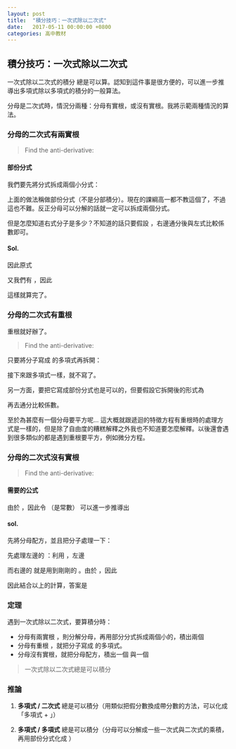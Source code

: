 ```yaml
---
layout: post
title:  "積分技巧：一次式除以二次式"
date:   2017-05-11 00:00:00 +0800
categories: 高中教材
---
```



積分技巧：一次式除以二次式
---------------------------------------------

一次式除以二次式的積分 <script type="math/tex; mode=display">\int \frac{mx+n}{ax^2+bx+c} \mathop{dx}</script>總是可以算。認知到這件事是很方便的，可以進一步推導出多項式除以多項式的積分的一般算法。

分母是二次式時，情況分兩種：分母有實根，或沒有實根。我將示範兩種情況的算法。

### 分母的二次式有兩實根

> Find the anti-derivative: <script type="math/tex; mode=display">\int \frac{x+1}{x^2-4x+3} \mathop{dx} </script>

#### 部份分式

我們要先將分式拆成兩個小分式：

<script type="math/tex; mode=display">\frac{x+1}{x^2-4x+3} =  \frac{x+1}{(x-3)(x-1)} = \frac{2}{x-3} - \frac{1}{x-1}</script>

上面的做法稱做部份分式（不是分部積分）。現在的課綱高一都不教這個了，不過這也不難。反正分母可以分解的話就一定可以拆成兩個分式。

但是怎麼知道右式分子是多少？不知道的話只要假設 <script type="math/tex; mode=display">\frac{x+1}{x^2-4x+3} =\frac{A}{x-3} + \frac{B}{x-1}</script>，右邊通分後與左式比較係數即可。

#### Sol.

因此原式

<script type="math/tex; mode=display">\int \frac{3x+4}{x^2-4x+3} \mathop{dx} = \int \frac{2}{x-3} - \frac{1}{x-1} \mathop{dx}</script>

又我們有 <script type="math/tex">\int \frac{1}{x-a} \mathop{dx}=\operatorname{ln}(x-a) </script>，因此 

<script type="math/tex; mode=display">\int \frac{2}{x-3} - \frac{1}{x-1} \mathop{dx} = 2\ln |x-3| - \ln |x-1| + C.</script>

這樣就算完了。


### 分母的二次式有重根

重根就好辦了。

> Find the anti-derivative: <script type="math/tex; mode=display">\int \frac{x-4}{(x-3)^2} \mathop{dx}</script>

只要將分子寫成 <script type="math/tex">(x-3)</script> 的多項式再拆開：

<script type="math/tex; mode=display">\int \frac{x-4}{(x-3)^2} \mathop{dx} = \int \frac{(x-3)-1}{(x-3)^2} \mathop{dx} = \int (x-3)^{-1} - (x-3)^{-2} \mathop{dx}</script>

接下來跟多項式一樣，就不寫了。

另一方面，要把它寫成部份分式也是可以的，但要假設它拆開後的形式為

<script type="math/tex; mode=display"> \frac{A}{(x-3)^2} + \frac{B}{(x-3)} </script>

再去通分比較係數。

至於為甚麼有一個分母要平方呢... 這大概就跟遞迴的特徵方程有重根時的處理方式是一樣的，但是除了自由度的糟糕解釋之外我也不知道要怎麼解釋。以後還會遇到很多類似的都是遇到重根要平方，例如微分方程。

### 分母的二次式沒有實根

> Find the anti-derivative:
> <script type="math/tex; mode=display">\int \frac{x+3}{x^2+2x+2}\ dx</script>

#### 需要的公式

由於 <script type="math/tex">\int \frac{1}{1+x^2} \mathop{dx}= \arctan x</script> ，因此令 <script type="math/tex">u=ax</script>（<script type="math/tex">a</script>是常數） 可以進一步推導出

> <script type="math/tex; mode=display">\int \frac{1}{u^2 + a^2}\ du = \frac{1}{a}\arctan\frac{u}{a}</script>


#### sol. 

先將分母配方，並且把分子處理一下：

<script type="math/tex; mode=display"> \begin{aligned} \int \frac{x+3}{x^2+2x+2}\ dx &= \int  \frac{(x+1)+2}{(x+1)^2+1}\ dx \\ &= \int \frac{x+1}{(x+1)^2+1} + \frac{2}{(x+1)^2+1} \ dx \\ &=  \int \frac{x+1}{(x+1)^2+1} \ dx + \int\frac{2}{(x+1)^2+1} \ dx\end{aligned}</script>

先處理左邊的 <script type="math/tex">\int \frac{x+1}{(x+1)^2+1}\ dx</script>：利用 <script type="math/tex">d ((x+1)^2+1) = 2(x+1)\ dx</script>，左邊

<script type="math/tex; mode=display"> \begin{aligned} \int  \frac{x+1}{(x+1)^2+1} \ dx &= \frac12\int \frac{d ((x+1)^2+1)}{(x+1)^2+1} \\ &= \frac12 \ln|(x+1)^2+1|+C \end{aligned}</script>

而右邊的 <script type="math/tex">\int\frac{2}{(x+1)^2+1}\ dx</script> 就是用到剛剛的 <script type="math/tex">\arctan 公式</script>。由於 <script type="math/tex">dx=d(x+1)</script>，因此

<script type="math/tex; mode=display"> \begin{aligned} \int\frac{2}{(x+1)^2+1}\ dx &= 2\int\frac{1}{(x+1)^2+1}\ d(x+1)\\ &= 2\arctan (x+1)=C \end{aligned}</script>

因此結合以上的計算，答案是 <script type="math/tex; mode=display">\frac12 \ln(x^2+2x+2)+2\arctan (x+1)+C.</script>

### 定理

遇到一次式除以二次式，要算積分時：

- 分母有兩實根 <script type="math/tex">\alpha, \beta</script>，則分解分母，再用部分分式拆成兩個小的，積出兩個 <script type="math/tex">\ln.</script>
- 分母有重根 <script type="math/tex">\alpha</script>，就把分子寫成 <script type="math/tex">(x-\alpha)</script> 的多項式。
- 分母沒有實根，就把分母配方，積出一個 <script type="math/tex">\ln</script> 與一個 <script type="math/tex">\arctan.</script>

> 一次式除以二次式總是可以積分

### 推論

1. **多項式 / 二次式** 總是可以積分（用類似把假分數換成帶分數的方法，可以化成「多項式 + <script type="math/tex">\frac{一次式}{二次式}</script>」）

2. **多項式 / 多項式** 總是可以積分（分母可以分解成一些一次式與二次式的乘積，再用部份分式化成 <script type="math/tex">\frac{一次式}{二次式} + \frac{一次式}{二次式} + \frac{常數}{一次式} + ...</script>）